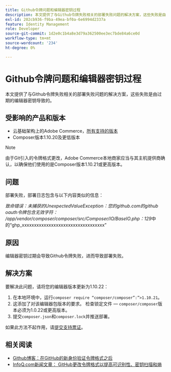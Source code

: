 ```yaml
---
title: Github令牌问题和编辑器密钥过程
description: 本文提供了与Github令牌失败相关的部署失败问题的解决方案，这些失败是由过期的编辑器密钥导致的。
exl-id: 202cb936-f9ba-49ea-bf0a-6e6994d2337a
feature: Identity Management
role: Developer
source-git-commit: 1d2e0c1b4a8e3d79a362500ee3ec7bde84a6ce0d
workflow-type: tm+mt
source-wordcount: '234'
ht-degree: 0%

---
```


# Github令牌问题和编辑器密钥过程

本文提供了与Github令牌失败相关的部署失败问题的解决方案，这些失败是由过期的编辑器密钥导致的。

## 受影响的产品和版本

* 云基础架构上的Adobe Commerce，[所有支持的版本](https://magento.com/sites/default/files/magento-software-lifecycle-policy.pdf)
* Composer版本1.10.20及更低版本

>[!NOTE]
>
>由于Git引入的令牌格式更改，Adobe Commerce本地商家应当与其主机提供商确认，以确保他们使用的是Composer版本1.10.21或更高版本。

## 问题

部署失败，部署日志包含与以下内容类似的信息：

*致命错误：未捕获的UnexpectedValueException：您的github.com的github oauth令牌包含无效字符： /app/vendor/composer/composer/src/Composer/IO/BaseIO.php：129*&#x200B;中的“ghp_xxxxxxxxxxxxxxxxxxxxxxxxxxxxxxxxxx”

## 原因

编辑器密钥过期会导致Github令牌失败，进而导致部署失败。

## 解决方案

要解决此问题，请将您的编辑器版本更新为1.10.22：

1. 在本地环境中，运行`composer require “composer/composer”:”>1.10.21`。
1. 这添加了对该编辑器包版本的要求。 检查锁定文件 — `composer/composer`版本必须为1.0.22或更高版本。
1. 提交`composer.json`和`composer.lock`并推送部署。

如果此方法不起作用，请[提交支持票证](/help/help-center-guide/help-center/magento-help-center-user-guide.md#submit-ticket)。

## 相关阅读

* [Github博客：在GitHub的新身份验证令牌格式之后](https://github.blog/2021-04-05-behind-githubs-new-authentication-token-formats/)
* [InfoQ.com新闻文章： GitHub更改令牌格式以提高可识别性、密钥扫描和熵](https://www.infoq.com/news/2021/04/github-new-token-format/)
